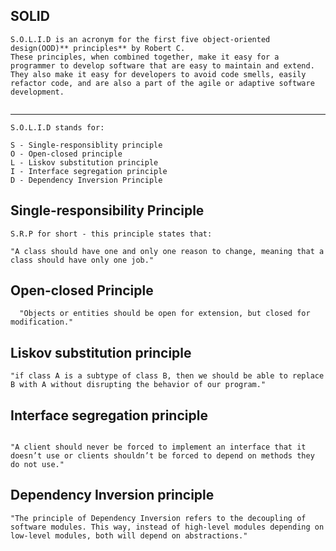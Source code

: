 ## SOLID 
```text
S.O.L.I.D is an acronym for the first five object-oriented design(OOD)** principles** by Robert C.
These principles, when combined together, make it easy for a programmer to develop software that are easy to maintain and extend.
They also make it easy for developers to avoid code smells, easily refactor code, and are also a part of the agile or adaptive software development.
 
```
-----------
```text
S.O.L.I.D stands for:

S - Single-responsiblity principle
O - Open-closed principle
L - Liskov substitution principle
I - Interface segregation principle
D - Dependency Inversion Principle

```

## Single-responsibility Principle
```text
S.R.P for short - this principle states that:

"A class should have one and only one reason to change, meaning that a class should have only one job."

```

## Open-closed Principle

```text
  "Objects or entities should be open for extension, but closed for modification."

```

## Liskov substitution principle

```text
"if class A is a subtype of class B, then we should be able to replace B with A without disrupting the behavior of our program."

```



## Interface segregation principle

```text

"A client should never be forced to implement an interface that it doesn’t use or clients shouldn’t be forced to depend on methods they do not use."

```

## Dependency Inversion principle

```text
"The principle of Dependency Inversion refers to the decoupling of software modules. This way, instead of high-level modules depending on low-level modules, both will depend on abstractions."


```




